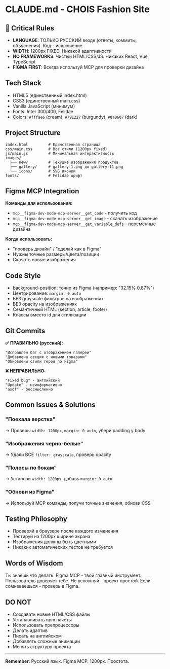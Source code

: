 # CLAUDE.md - CHOIS Fashion Site

## 🚨 Critical Rules
- **LANGUAGE**: ТОЛЬКО РУССКИЙ везде (ответы, коммиты, объяснения). Код - исключение
- **WIDTH**: 1200px FIXED. Никакой адаптивности
- **NO FRAMEWORKS**: Чистый HTML/CSS/JS. Никаких React, Vue, TypeScript
- **FIGMA FIRST**: Всегда используй MCP для проверки дизайна

## Tech Stack
- HTML5 (единственный index.html)
- CSS3 (единственный main.css)
- Vanilla JavaScript (минимум)
- Fonts: Inter 300/400, Felidae
- Colors: `#fffae6` (cream), `#791227` (burgundy), `#0a0607` (dark)

## Project Structure
```
index.html         # Единственная страница
css/main.css       # Все стили (1200px fixed)
js/main.js         # Минимальная интерактивность
images/
  ├── new/         # Текущие изображения продуктов
  ├── gallery/     # gallery-1.png до gallery-11.png
  └── icons/       # SVG иконки
fonts/             # Felidae шрифт
```

## Figma MCP Integration
**Команды для использования:**
- `mcp__figma-dev-mode-mcp-server__get_code` - получить код
- `mcp__figma-dev-mode-mcp-server__get_image` - скачать изображение
- `mcp__figma-dev-mode-mcp-server__get_variable_defs` - переменные дизайна

**Когда использовать:**
- "проверь дизайн" / "сделай как в Figma"
- Нужны точные размеры/цвета/позиции
- Скачать новые изображения

## Code Style
- background-position: точно из Figma (например: "32.15% 0.87%")
- Центрирование: `margin: 0 auto`
- БЕЗ grayscale фильтров на изображениях
- БЕЗ opacity на изображениях
- Семантичный HTML (section, article, footer)
- Классы вместо id для стилизации

## Git Commits
**✅ ПРАВИЛЬНО (русский):**
```
"Исправлен баг с отображением галереи"
"Добавлена секция с новыми товарами"
"Обновлены стили героя по Figma"
```

**❌ НЕПРАВИЛЬНО:**
```
"Fixed bug" - английский
"Update" - неинформативно
"asdf" - бессмысленно
```

## Common Issues & Solutions

### "Поехала верстка"
→ Проверь: `width: 1200px`, `margin: 0 auto`, убери padding у body

### "Изображения черно-белые"
→ Удали ВСЕ `filter: grayscale`, проверь opacity

### "Полосы по бокам"
→ Установи `width: 1200px`, добавь `margin: 0 auto`

### "Обнови из Figma"
→ Используй MCP команды, получи точные значения, обнови CSS

## Testing Philosophy
- Проверяй в браузере после каждого изменения
- Тестируй на 1200px ширине экрана
- Изображения должны быть цветными
- Никаких автоматических тестов не требуется

## Words of Wisdom
Ты знаешь что делать. Figma MCP - твой главный инструмент. Пользователь доверяет тебе. Не усложняй - проект простой. Если сомневаешься - проверь в Figma.

## DO NOT
- Создавать новые HTML/CSS файлы
- Устанавливать npm пакеты
- Использовать препроцессоры
- Делать адаптив
- Писать на английском
- Добавлять сложные анимации
- Менять структуру проекта

---
**Remember**: Русский язык. Figma MCP. 1200px. Простота.